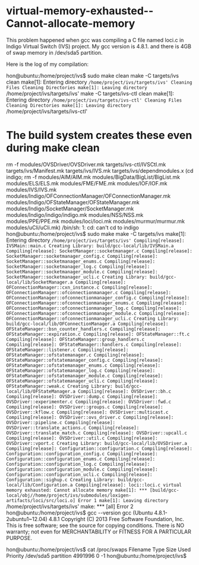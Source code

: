 virtual-memory-exhausted--Cannot-allocate-memory
================================================

This problem happened when gcc was compiling a C file named loci.c in Indigo Virtual Switch (IVS) project. My gcc version is 4.8.1. and there is 4GB of swap memory in /dev/sda5 partition.

Here is the log of my compilation:

hon@ubuntu:/home/project/ivs$ sudo make clean
make -C targets/ivs clean
make[1]: Entering directory `/home/project/ivs/targets/ivs'
Cleaning Files
Cleaning Directories
make[1]: Leaving directory `/home/project/ivs/targets/ivs'
make -C targets/ivs-ctl clean
make[1]: Entering directory `/home/project/ivs/targets/ivs-ctl'
Cleaning Files
Cleaning Directories
make[1]: Leaving directory `/home/project/ivs/targets/ivs-ctl'
# The build system creates these even during make clean
rm -f modules/OVSDriver/OVSDriver.mk targets/ivs-ctl/IVSCtl.mk targets/ivs/Manifest.mk targets/ivs/IVS.mk targets/ivs/dependmodules.x
(cd indigo; rm -f modules/AIM/AIM.mk modules/BigData/BigList/BigList.mk modules/ELS/ELS.mk modules/FME/FME.mk modules/IOF/IOF.mk modules/IVS/IVS.mk modules/Indigo/OFConnectionManager/OFConnectionManager.mk modules/Indigo/OFStateManager/OFStateManager.mk modules/Indigo/SocketManager/SocketManager.mk modules/Indigo/indigo/indigo.mk modules/NSS/NSS.mk modules/PPE/PPE.mk modules/loci/loci.mk modules/murmur/murmur.mk modules/uCli/uCli.mk)
/bin/sh: 1: cd: can't cd to indigo
hon@ubuntu:/home/project/ivs$ sudo make
make -C targets/ivs
make[1]: Entering directory `/home/project/ivs/targets/ivs'
    Compiling[release]: IVSMain::main.c
    Creating Library: build/gcc-local/lib/IVSMain.a
    Compiling[release]: SocketManager::socketmanager.c
    Compiling[release]: SocketManager::socketmanager_config.c
    Compiling[release]: SocketManager::socketmanager_enums.c
    Compiling[release]: SocketManager::socketmanager_log.c
    Compiling[release]: SocketManager::socketmanager_module.c
    Compiling[release]: SocketManager::socketmanager_ucli.c
    Creating Library: build/gcc-local/lib/SocketManager.a
    Compiling[release]: OFConnectionManager::cxn_instance.c
    Compiling[release]: OFConnectionManager::ofconnectionmanager.c
    Compiling[release]: OFConnectionManager::ofconnectionmanager_config.c
    Compiling[release]: OFConnectionManager::ofconnectionmanager_enums.c
    Compiling[release]: OFConnectionManager::ofconnectionmanager_log.c
    Compiling[release]: OFConnectionManager::ofconnectionmanager_module.c
    Compiling[release]: OFConnectionManager::ofconnectionmanager_ucli.c
    Creating Library: build/gcc-local/lib/OFConnectionManager.a
    Compiling[release]: OFStateManager::bsn_counter_handlers.c
    Compiling[release]: OFStateManager::expiration.c
    Compiling[release]: OFStateManager::ft.c
    Compiling[release]: OFStateManager::group_handlers.c
    Compiling[release]: OFStateManager::handlers.c
    Compiling[release]: OFStateManager::listener.c
    Compiling[release]: OFStateManager::ofstatemanager.c
    Compiling[release]: OFStateManager::ofstatemanager_config.c
    Compiling[release]: OFStateManager::ofstatemanager_enums.c
    Compiling[release]: OFStateManager::ofstatemanager_log.c
    Compiling[release]: OFStateManager::ofstatemanager_module.c
    Compiling[release]: OFStateManager::ofstatemanager_ucli.c
    Compiling[release]: OFStateManager::weak.c
    Creating Library: build/gcc-local/lib/OFStateManager.a
    Compiling[release]: OVSDriver::bh.c
    Compiling[release]: OVSDriver::dump.c
    Compiling[release]: OVSDriver::experimenter.c
    Compiling[release]: OVSDriver::fwd.c
    Compiling[release]: OVSDriver::groups.c
    Compiling[release]: OVSDriver::kflow.c
    Compiling[release]: OVSDriver::multicast.c
    Compiling[release]: OVSDriver::ovs_driver.c
    Compiling[release]: OVSDriver::pipeline.c
    Compiling[release]: OVSDriver::translate_actions.c
    Compiling[release]: OVSDriver::translate_match.c
    Compiling[release]: OVSDriver::upcall.c
    Compiling[release]: OVSDriver::util.c
    Compiling[release]: OVSDriver::vport.c
    Creating Library: build/gcc-local/lib/OVSDriver.a
    Compiling[release]: Configuration::configuration.c
    Compiling[release]: Configuration::configuration_config.c
    Compiling[release]: Configuration::configuration_enums.c
    Compiling[release]: Configuration::configuration_log.c
    Compiling[release]: Configuration::configuration_module.c
    Compiling[release]: Configuration::configuration_ucli.c
    Compiling[release]: Configuration::sighup.c
    Creating Library: build/gcc-local/lib/Configuration.a
    Compiling[release]: loci::loci.c
virtual memory exhausted: Cannot allocate memory
make[1]: *** [build/gcc-local/obj//home/project/ivs/submodules/loxigen-artifacts/loci/src/loci.o] Error 1
make[1]: Leaving directory `/home/project/ivs/targets/ivs'
make: *** [all] Error 2
hon@ubuntu:/home/project/ivs$ gcc --version
gcc (Ubuntu 4.8.1-2ubuntu1~12.04) 4.8.1
Copyright (C) 2013 Free Software Foundation, Inc.
This is free software; see the source for copying conditions.  There is NO
warranty; not even for MERCHANTABILITY or FITNESS FOR A PARTICULAR PURPOSE.

hon@ubuntu:/home/project/ivs$ cat /proc/swaps
Filename				Type		Size	Used	Priority
/dev/sda5                               partition	4991996	0	-1
hon@ubuntu:/home/project/ivs$ 
